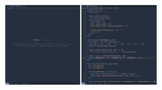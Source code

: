 
<div>
<img src="./images/screenshot_1.png" width=47.5%>
<img src="./images/screenshot_2.png"  width=47.5%>
</div>
